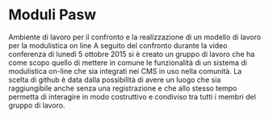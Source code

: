 # Moduli Pasw
Ambiente di lavoro per il confronto e la realizzazione di un modello di lavoro per la modulistica on line
A seguito del confronto durante la video conferenza di lunedì 5 ottobre 2015 si è creato un gruppo di lavoro che ha come scopo quello di mettere in comune le funzionalità di un sistema di modulistica on-line che sia integrati nei CMS in uso nella comunità.
La scelta di github è data dalla possibilità di avere un luogo che sia raggiungibile anche senza una registrazione e che allo stesso tempo permetta di interagire in modo costruttivo e condiviso tra tutti i membri del gruppo di lavoro.
